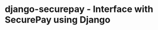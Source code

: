 django-securepay - Interface with SecurePay using Django
========================================================

